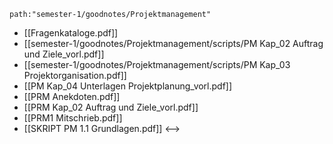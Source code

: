 ```expander
path:"semester-1/goodnotes/Projektmanagement"
```
- [[Fragenkataloge.pdf]]
- [[semester-1/goodnotes/Projektmanagement/scripts/PM Kap_02 Auftrag und Ziele_vorl.pdf]]
- [[semester-1/goodnotes/Projektmanagement/scripts/PM Kap_03 Projektorganisation.pdf]]
- [[PM Kap_04 Unterlagen Projektplanung_vorl.pdf]]
- [[PRM Anekdoten.pdf]]
- [[PRM Kap_02 Auftrag und Ziele_vorl.pdf]]
- [[PRM1 Mitschrieb.pdf]]
- [[SKRIPT PM 1.1 Grundlagen.pdf]]
<-->